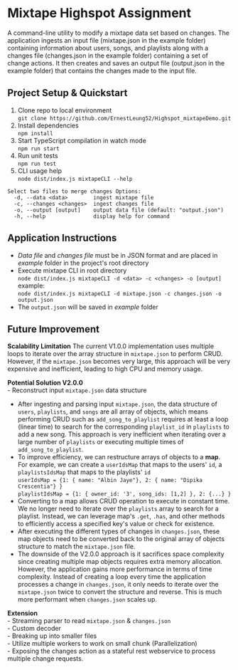 # Mixtape Highspot Assignment

A command-line utility to modify a mixtape data set based on changes. The application ingests an input file (mixtape.json in the example folder) containing information about users, songs, and playlists along with a changes file (changes.json in the example folder) containing a set of change actions. It then creates and saves an output file (output.json in the example folder) that contains the changes made to the input file.

## Project Setup & Quickstart

1. Clone repo to local environment <br/> `git clone https://github.com/ErnestLeung52/Highspot_mixtapeDemo.git`
2. Install dependencies <br/> `npm install`
3. Start TypeScript compilation in watch mode <br/> `npm run start`
4. Run unit tests <br/>`npm run test`
5. CLI usage help <br/> `node dist/index.js mixtapeCLI --help`

```
Select two files to merge changes Options:
  -d, --data <data>        ingest mixtape file
  -c, --changes <changes>  ingest changes file
  -o, --output [output]    output data file (default: "output.json")
  -h, --help               display help for command
```

## Application Instructions

- _Data file_ and _changes file_ must be in JSON format and are placed in _example_ folder in the project's root directory
- Execute mixtape CLI in root directory<br/> `node dist/index.js mixtapeCLI -d <data> -c <changes> -o [output]`
  example: <br/>`node dist/index.js mixtapeCLI -d mixtape.json -c changes.json -o output.json`
- The `output.json` will be saved in _example_ folder

## Future Improvement

**Scalability Limitation**
The current V1.0.0 implementation uses multiple loops to iterate over the array structure in `mixtape.json` to perform CRUD. However, if the `mixtape.json` becomes very large, this approach will be very expensive and inefficient, leading to high CPU and memory usage.

**Potential Solution V2.0.0** <br/> - Reconstruct input `mixtape.json` data structure

- After ingesting and parsing input `mixtape.json`, the data structure of `users`, `playlists`, and `songs` are all array of objects, which means performing CRUD such as `add_song_to_playlist` requires at least a loop (linear time) to search for the corresponding `playlist_id` in `playlists` to add a new song. This approach is very inefficient when iterating over a large number of `playlists` or executing multiple times of `add_song_to_playlist`.
- To improve efficiency, we can restructure arrays of objects to a **map**. For example, we can create a `userIdsMap` that maps to the users' `id`, a `playlistsIdsMap` that maps to the playlists' `id` <br/> `userIdsMap = {1: { name: "Albin Jaye"}, 2: { name: "Dipika Crescentia"} }` <br/>`playlistIdsMap = {1: { owner_id: '3', song_ids: [1,2] }, 2: {...} } `
- Converting to a map allows CRUD operation to execute in constant time. We no longer need to iterate over the `playlists` array to search for a playlist. Instead, we can leverage map's `.get`, `.has`, and other methods to efficiently access a specified key's value or check for existence.
- After executing the different types of changes in `changes.json`, these map objects need to be converted back to the original array of objects structure to match the `mixtape.json` file.
- The downside of the V2.0.0 approach is it sacrifices space complexity since creating multiple map objects requires extra memory allocation. However, the application gains more performance in terms of time complexity. Instead of creating a loop every time the application processes a change in `changes.json`, it only needs to iterate over the `mixtape.json` twice to convert the structure and reverse. This is much more performant when `changes.json` scales up.

**Extension** <br/>- Streaming parser to read `mixtape.json` & `changes.json` <br/> - Custom decoder <br/> - Breaking up into smaller files <br/> - Utilize multiple workers to work on small chunk (Parallelization) <br/> - Exposing the changes action as a stateful rest webservice to process multiple change requests.

